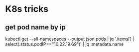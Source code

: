 # K8s tricks

## get pod name by ip
kubectl get --all-namespaces  --output json  pods | jq '.items[] | select(.status.podIP=="10.22.19.69")' | jq .metadata.name
